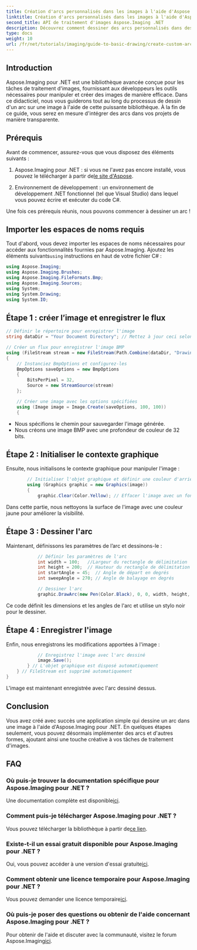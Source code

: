 ```yaml
---
title: Création d'arcs personnalisés dans les images à l'aide d'Aspose.Imaging pour .NET
linktitle: Création d'arcs personnalisés dans les images à l'aide d'Aspose.Imaging pour .NET
second_title: API de traitement d'images Aspose.Imaging .NET
description: Découvrez comment dessiner des arcs personnalisés dans des images à l'aide d'Aspose.Imaging pour .NET. Suivez les instructions étape par étape pour configurer votre image, initialiser le contexte graphique, définir les paramètres d'arc et enregistrer la sortie finale.
type: docs
weight: 10
url: /fr/net/tutorials/imaging/guide-to-basic-drawing/create-custom-arc-in-images/
---
```

## Introduction

Aspose.Imaging pour .NET est une bibliothèque avancée conçue pour les tâches de traitement d'images, fournissant aux développeurs les outils nécessaires pour manipuler et créer des images de manière efficace. Dans ce didacticiel, nous vous guiderons tout au long du processus de dessin d'un arc sur une image à l'aide de cette puissante bibliothèque. À la fin de ce guide, vous serez en mesure d'intégrer des arcs dans vos projets de manière transparente.

## Prérequis

Avant de commencer, assurez-vous que vous disposez des éléments suivants :

1.  Aspose.Imaging pour .NET : si vous ne l'avez pas encore installé, vous pouvez le télécharger à partir de[le site d'Aspose](https://releases.aspose.com/imaging/net/).

2. Environnement de développement : un environnement de développement .NET fonctionnel (tel que Visual Studio) dans lequel vous pouvez écrire et exécuter du code C#.

Une fois ces prérequis réunis, nous pouvons commencer à dessiner un arc !

## Importer les espaces de noms requis

Tout d'abord, vous devez importer les espaces de noms nécessaires pour accéder aux fonctionnalités fournies par Aspose.Imaging. Ajoutez les éléments suivants`using` instructions en haut de votre fichier C# :

```csharp
using Aspose.Imaging;
using Aspose.Imaging.Brushes;
using Aspose.Imaging.FileFormats.Bmp;
using Aspose.Imaging.Sources;
using System;
using System.Drawing;
using System.IO;
```

## Étape 1 : créer l’image et enregistrer le flux

```csharp
// Définir le répertoire pour enregistrer l'image
string dataDir = "Your Document Directory"; // Mettez à jour ceci selon votre chemin préféré

// Créer un flux pour enregistrer l'image BMP
using (FileStream stream = new FileStream(Path.Combine(dataDir, "DrawingArc_out.bmp"), FileMode.Create))
{
    // Instanciez BmpOptions et configurez-les
    BmpOptions saveOptions = new BmpOptions
    {
        BitsPerPixel = 32,
        Source = new StreamSource(stream)
    };

    // Créer une image avec les options spécifiées
    using (Image image = Image.Create(saveOptions, 100, 100))
    {
```

- Nous spécifions le chemin pour sauvegarder l'image générée.
- Nous créons une image BMP avec une profondeur de couleur de 32 bits.

## Étape 2 : Initialiser le contexte graphique

Ensuite, nous initialisons le contexte graphique pour manipuler l'image :

```csharp
        // Initialiser l'objet graphique et définir une couleur d'arrière-plan
        using (Graphics graphic = new Graphics(image))
        {
            graphic.Clear(Color.Yellow); // Effacer l'image avec un fond jaune
```

Dans cette partie, nous nettoyons la surface de l'image avec une couleur jaune pour améliorer la visibilité.

## Étape 3 : Dessiner l'arc

Maintenant, définissons les paramètres de l’arc et dessinons-le :

```csharp
            // Définir les paramètres de l'arc
            int width = 100;   //Largeur du rectangle de délimitation
            int height = 200;  // Hauteur du rectangle de délimitation
            int startAngle = 45;  // Angle de départ en degrés
            int sweepAngle = 270; // Angle de balayage en degrés

            // Dessiner l'arc
            graphic.DrawArc(new Pen(Color.Black), 0, 0, width, height, startAngle, sweepAngle);
```

Ce code définit les dimensions et les angles de l'arc et utilise un stylo noir pour le dessiner.

## Étape 4 : Enregistrer l'image

Enfin, nous enregistrons les modifications apportées à l'image :

```csharp
            // Enregistrez l'image avec l'arc dessiné
            image.Save();
        } // L'objet graphique est disposé automatiquement
    } // FileStream est supprimé automatiquement
}
```

L'image est maintenant enregistrée avec l'arc dessiné dessus.

## Conclusion

Vous avez créé avec succès une application simple qui dessine un arc dans une image à l'aide d'Aspose.Imaging pour .NET. En quelques étapes seulement, vous pouvez désormais implémenter des arcs et d'autres formes, ajoutant ainsi une touche créative à vos tâches de traitement d'images.

## FAQ

### Où puis-je trouver la documentation spécifique pour Aspose.Imaging pour .NET ?

 Une documentation complète est disponible[ici](https://reference.aspose.com/imaging/net/).

### Comment puis-je télécharger Aspose.Imaging pour .NET ?

 Vous pouvez télécharger la bibliothèque à partir de[ce lien](https://releases.aspose.com/imaging/net/).

### Existe-t-il un essai gratuit disponible pour Aspose.Imaging pour .NET ?

 Oui, vous pouvez accéder à une version d'essai gratuite[ici](https://releases.aspose.com/).

### Comment obtenir une licence temporaire pour Aspose.Imaging pour .NET ?

 Vous pouvez demander une licence temporaire[ici](https://purchase.conholdate.com/temporary-license/).

### Où puis-je poser des questions ou obtenir de l'aide concernant Aspose.Imaging pour .NET ?

 Pour obtenir de l'aide et discuter avec la communauté, visitez le forum Aspose.Imaging[ici](https://forum.aspose.com/).
